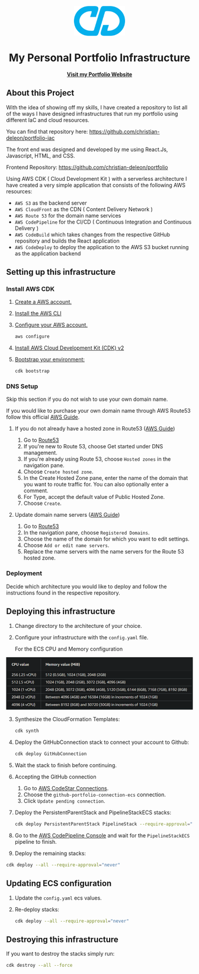 <div align="center">
  <a href="https://christiandeleon.me/">
    <img src="images/logo192.png" alt="Logo" height="80">
  </a>

   <h1 align="center">My Personal Portfolio Infrastructure</h1>
   <a href="https://christiandeleon.me/"><strong>Visit my Portfolio Website</strong></a>

</div>

## About this Project

With the idea of showing off my skills, I have created a repository to list all of the ways I have designed infrastructures that run my portfolio using different IaC and cloud resources.

You can find that repository here: https://github.com/christian-deleon/portfolio-iac

The front end was designed and developed by me using React.Js, Javascript, HTML, and CSS.

Frontend Repository: https://github.com/christian-deleon/portfolio

Using AWS CDK ( Cloud Development Kit ) with a serverless architecture I have created a very simple application that consists of the following AWS resources:

- `AWS S3` as the backend server
- `AWS CloudFront` as the CDN ( Content Delivery Network )
- `AWS Route 53` for the domain name services
- `AWS CodePipeline` for the CI/CD ( Continuous Integration and Continuous Delivery )
- `AWS CodeBuild` which takes changes from the respective GitHub repository and builds the React application
- `AWS CodeDeploy` to deploy the application to the AWS S3 bucket running as the application backend

## Setting up this infrastructure

### Install AWS CDK

1. [Create a AWS account.](https://docs.aws.amazon.com/accounts/latest/reference/manage-acct-creating.html)

2. [Install the AWS CLI](https://docs.aws.amazon.com/cli/latest/userguide/getting-started-install.html)

3. [Configure your AWS account.](https://docs.aws.amazon.com/cli/latest/userguide/cli-configure-quickstart.html)

   ```bash
   aws configure
   ```

4. [Install AWS Cloud Development Kit (CDK) v2](https://docs.aws.amazon.com/cdk/v2/guide/getting_started.html)

5. [Bootstrap your environment:](https://docs.aws.amazon.com/cdk/v2/guide/bootstrapping.html)
   
   ```bash
   cdk bootstrap
   ```

### DNS Setup

Skip this section if you do not wish to use your own domain name.

If you would like to purchase your own domain name through AWS Route53 follow this official [AWS Guide](https://docs.aws.amazon.com/Route53/latest/DeveloperGuide/domain-register.html#domain-register-procedure).

1. If you do not already have a hosted zone in Route53 ([AWS Guide](https://docs.aws.amazon.com/Route53/latest/DeveloperGuide/CreatingHostedZone.html))

   1. Go to [Route53](console.aws.amazon.com/route53)
   2. If you're new to Route 53, choose Get started under DNS management.
   3. If you're already using Route 53, choose `Hosted zones` in the navigation pane.
   4. Choose `Create hosted zone`.
   5. In the Create Hosted Zone pane, enter the name of the domain that you want to route traffic for. You can also optionally enter a comment.
   6. For Type, accept the default value of Public Hosted Zone.
   7. Choose `Create`.

2. Update domain name servers ([AWS Guide](https://docs.aws.amazon.com/Route53/latest/DeveloperGuide/domain-name-servers-glue-records.html#domain-name-servers-glue-records-adding-changing))
   1. Go to [Route53](console.aws.amazon.com/route53)
   2. In the navigation pane, choose `Registered Domains`.
   3. Choose the name of the domain for which you want to edit settings.
   4. Choose `Add or edit name servers`.
   5. Replace the name servers with the name servers for the Route 53 hosted zone.

### Deployment

Decide which architecture you would like to deploy and follow the instructions found in the respective repository.

## Deploying this infrastructure

1. Change directory to the architecture of your choice.

2. Configure your infrastructure with the `config.yaml` file.

   For the ECS CPU and Memory configuration
<div align="left">
  <img alt="Demo" src="./images/fargate_cpu_memory_chart.png" />
</div>

3. Synthesize the CloudFormation Templates:
    ```bash
    cdk synth
    ```

4. Deploy the GitHubConnection stack to connect your account to Github:
   ```bash
   cdk deploy GitHubConnection
   ```

5. Wait the stack to finish before continuing.

6. Accepting the GitHub connection 
   
   1. Go to [AWS CodeStar Connections](https://us-east-1.console.aws.amazon.com/codesuite/settings/connections).
   2. Choose the `github-portfolio-connection-ecs` connection.
   3. Click `Update pending connection`.

7. Deploy the PersistentParentStack and PipelineStackECS stacks:
   ```bash
   cdk deploy PersistentParentStack PipelineStack --require-approval="never"
   ```

8. Go to the [AWS CodePipeline Console](https://console.aws.amazon.com/codesuite/codepipeline/pipelines) and wait for the `PipelineStackECS` pipeline to finish.

9.  Deploy the remaining stacks:
   ```bash
   cdk deploy --all --require-approval="never"
   ``` 

## Updating ECS configuration

1. Update the `config.yaml` ecs values.

2. Re-deploy stacks:
   ```bash
   cdk deploy --all --require-approval="never"
   ``` 

## Destroying this infrastructure

If you want to destroy the stacks simply run:
   ```bash
   cdk destroy --all --force
   ```
